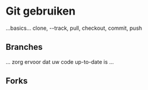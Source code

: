 # Git gebruiken

...basics… clone, --track, pull, checkout, commit, push

## Branches

… zorg ervoor dat uw code up-to-date is …

## Forks

